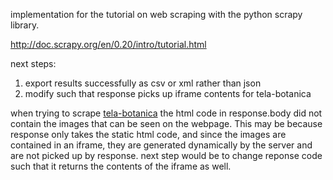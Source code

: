 implementation for the tutorial on web scraping with the python scrapy
library.  


http://doc.scrapy.org/en/0.20/intro/tutorial.html  


next steps:
1) export results successfully as csv or xml rather than json
2) modify such that response picks up iframe contents for
tela-botanica


when trying to scrape [tela-botanica](http://www.tela-botanica.org/appli:pictoflora?page=1&pas=12#page_recherche_images) the html code in response.body did not contain the images that can be
seen on the webpage. This may be because response only takes the
static html code, and since the images are contained in an iframe,
they are generated dynamically by the server and are not picked up by
response. next step would be to change reponse code such that it
returns the contents of the iframe as well.

